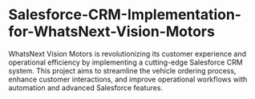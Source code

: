 # Salesforce-CRM-Implementation-for-WhatsNext-Vision-Motors
WhatsNext Vision Motors is revolutionizing its customer experience and operational efficiency by implementing a cutting-edge Salesforce CRM system. This project aims to streamline the vehicle ordering process, enhance customer interactions, and improve operational workflows with automation and advanced Salesforce features.

